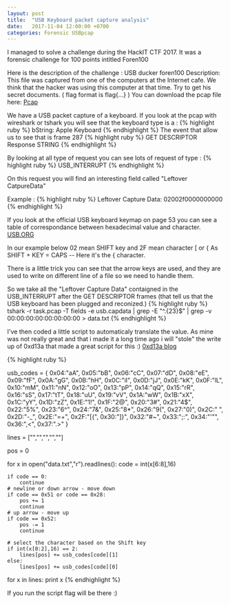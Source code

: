 ```yaml
---
layout: post
title:  "USB Keyboard packet capture analysis"
date:   2017-11-04 12:00:00 +0700
categories: Forensic USBpcap
---
```

I managed to solve a challenge during the HackIT CTF 2017.
It was a forensic challenge for 100 points intitled Foren100

Here is the description of the challenge :
USB ducker
foren100
Description: This file was captured from one of the computers at the Internet cafe. We think that the hacker was using this computer at that time. Try to get his secret documents. ( flag format is flag{...} )
You can download the pcap file here:
[Pcap](https://0xd13a.github.io/ctfs/hackit2017/foren100/task.pcap)


We have a USB packet capture of a keyboard.
If you look at the pcap with wireshark or tshark you will see that the keyboard type is a :
{% highlight ruby %}
bString: Apple Keyboard
{% endhighlight %}
The event that allow us to see that is frame 287
{% highlight ruby %}
GET DESCRIPTOR Response STRING
{% endhighlight %}

By looking at all type of request you can see lots of request of type :
{% highlight ruby %}
USB_INTERRUPT
{% endhighlight %}

On this request you will find an interesting field called "Leftover CatpureData"

Example :
{% highlight ruby %}
Leftover Capture Data: 02002f0000000000
{% endhighlight %}

If you look at the official USB keyboard keymap on page 53 you can see a table of correspondance between hexadecimal value and character.
[USB.ORG](http://www.usb.org/developers/hidpage/Hut1_12v2.pdf)

In our example below 02 mean SHIFT key and 2F mean character [ or {
As SHIFT + KEY = CAPS -- Here it's the { character.

There is a little trick you can see that the arrow keys are used, and they are used to write on different line of a file so we need to handle them.

So we take all the "Leftover Capture Data" contaigned in the USB_INTERRUPT after the GET DESCRIPTOR frames (that tell us that the USB keyboard has been plugged and reconized.)
{% highlight ruby %}
tshark -r task.pcap -T fields -e usb.capdata | grep -E "^.{23}$" | grep -v 00:00:00:00:00:00:00:00 > data.txt
{% endhighlight %}

I've then coded a little script to automaticaly translate the value.
As mine was not really great and that i made it a long time ago i will "stole" the write up of 0xd13a that made a great script for this :)
[0xd13a blog](https://0xd13a.github.io/ctfs/hackit2017/foren100/)

{% highlight ruby %}

usb_codes = {
    0x04:"aA", 0x05:"bB", 0x06:"cC", 0x07:"dD", 0x08:"eE", 0x09:"fF",
    0x0A:"gG", 0x0B:"hH", 0x0C:"iI", 0x0D:"jJ", 0x0E:"kK", 0x0F:"lL",
    0x10:"mM", 0x11:"nN", 0x12:"oO", 0x13:"pP", 0x14:"qQ", 0x15:"rR",
    0x16:"sS", 0x17:"tT", 0x18:"uU", 0x19:"vV", 0x1A:"wW", 0x1B:"xX",
    0x1C:"yY", 0x1D:"zZ", 0x1E:"1!", 0x1F:"2@", 0x20:"3#", 0x21:"4$",
    0x22:"5%", 0x23:"6^", 0x24:"7&", 0x25:"8*", 0x26:"9(", 0x27:"0)",
    0x2C:"  ", 0x2D:"-_", 0x2E:"=+", 0x2F:"[{", 0x30:"]}",  0x32:"#~",
    0x33:";:", 0x34:"'\"",  0x36:",<",  0x37:".>"
    }

lines = ["","","","",""]

pos = 0

for x in open("data.txt","r").readlines():
    code = int(x[6:8],16)

    if code == 0:
        continue
    # newline or down arrow - move down
    if code == 0x51 or code == 0x28:
        pos += 1
        continue
    # up arrow - move up
    if code == 0x52:
        pos -= 1
        continue

    # select the character based on the Shift key
    if int(x[0:2],16) == 2:
        lines[pos] += usb_codes[code][1]
    else:
        lines[pos] += usb_codes[code][0]


for x in lines:
    print x
{% endhighlight %}

If you run the script flag will be there :)
